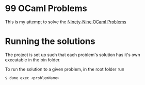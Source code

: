 # 99 OCaml Problems
This is my attempt to solve the [Ninety-Nine OCaml Problems](https://ocaml.org/problems)

# Running the solutions
The project is set up such that each problem's solution has it's own executable in the bin folder.

To run the solution to a given problem, in the root folder run

```bash
$ dune exec <problemName>
```
